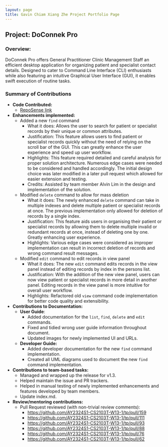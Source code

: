 ```yaml
---
layout: page
title: Gavin Chiam Xiang Zhe Project Portfolio Page
---
```


## Project: DoConnek Pro

### Overview:

DoConnek Pro offers General Practitioner Clinic Management Staff an efficient desktop application for organizing patient and specialist contact details.
Designed to cater to Command Line Interface (CLI) enthusiasts while also featuring an intuitive Graphical User Interface (GUI), it enables swift execution of routine tasks.

### Summary of Contributions

- **Code Contributed:** 
  - [RepoSense link](https://nus-cs2103-ay2324s1.github.io/tp-dashboard/?search=Gavino3o&breakdown=true)
- **Enhancements implemented:**
  - Added a new `find` command 
    - What it does: Allows the user to search for patient or specialist records by their unique or common attributes.
    - Justification: This feature allows users to find patient or specialist records quickly without the need of relying on the scroll bar of the GUI. This can greatly enhance the user experience and speed up user workflow.
    - Highlights: This feature required detailed and careful analysis for proper solution architecture. Numerous edge cases were needed to be considered and handled accordingly. The initial design choice was later modified in a later pull request which allowed for easier extension and testing.
    - Credits: Assisted by team member Alvin Lim in the design and implementation of the solution.
  - Modified `delete` command to allow for mass deletion
    - What it does: The newly enhanced `delete` command can take in multiple indexes and delete multiple patient or specialist records at once. The previous implementation only allowed for deletion of records by a single index. 
    - Justification: This feature aids users in organising their patient or specialist records by allowing them to delete multiple invalid or redundant records at once, instead of deleting one by one. Greatly enhancing user experience.
    - Highlights: Various edge cases were considered as improper implementation can result in incorrect deletion of records and wrong command result messages.
  - Modified `edit` command to edit records in view panel
    - What it does: The new `edit` command edits records in the view panel instead of editing records by index in the persons list.
    - Justification: With the addition of the new view panel, users can now view patient or specialist records in more detail in another panel. Editing records in the view panel is more intuitive for overall user workflow.
    - Highlights: Refactored old `view` command code implementation for better code quality and extensibility.
- **Contributions to Documentation:** 
  - **User Guide**:
    - Added documentation for the `list`, `find`, `delete` and `edit` commands.
    - Fixed and tidied wrong user guide information throughout document.
    - Updated images for newly implemented UI and URLs.
  - **Developer Guide:** 
    - Added developer documentation for the new `find` command implementation.
    - Created all UML diagrams used to document the new `find` command implementation.
- **Contributions to team-based tasks:** 
  - Managed and wrapped up the release for v1.3.
  - Helped maintain the issue and PR trackers.
  - Helped in manual testing of newly implemented enhancements and features developed by team members.
  - Update index.md.
- **Review/mentoring contributions:** 
  - Pull Request reviewed (with non-trivial review comments):
    - https://github.com/AY2324S1-CS2103T-W13-1/tp/pull/159
    - https://github.com/AY2324S1-CS2103T-W13-1/tp/pull/111
    - https://github.com/AY2324S1-CS2103T-W13-1/tp/pull/93
    - https://github.com/AY2324S1-CS2103T-W13-1/tp/pull/88
    - https://github.com/AY2324S1-CS2103T-W13-1/tp/pull/76
    - https://github.com/AY2324S1-CS2103T-W13-1/tp/pull/62

